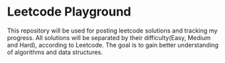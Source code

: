 # Leetcode Playground

This repository will be used for posting leetcode solutions and tracking my progress. All solutions will be separated by their difficulty(Easy, Medium and Hard), according to Leetcode. The goal is to gain better understanding of algorithms and data structures.
